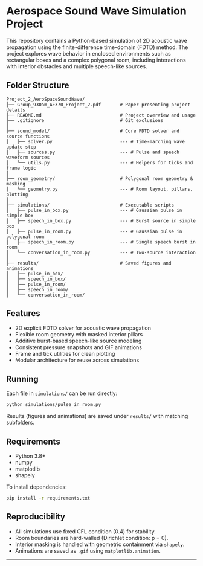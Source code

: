# Aerospace Sound Wave Simulation Project

This repository contains a Python-based simulation of 2D acoustic wave propagation using the finite-difference time-domain (FDTD) method. The project explores wave behavior in enclosed environments such as rectangular boxes and a complex polygonal room, including interactions with interior obstacles and multiple speech-like sources.

## Folder Structure

```
Project_2_AeroSpaceSoundWave/
├── Group_930am_AE370_Project_2.pdf       # Paper presenting project details
├── README.md                             # Project overview and usage
├── .gitignore                            # Git exclusions
│
├── sound_model/                          # Core FDTD solver and source functions
│   ├── solver.py                         --- # Time-marching wave update step
│   ├── sources.py                        --- # Pulse and speech waveform sources
│   └── utils.py                          --- # Helpers for ticks and frame logic
│
├── room_geometry/                        # Polygonal room geometry & masking
│   └── geometry.py                       --- # Room layout, pillars, plotting
│
├── simulations/                          # Executable scripts
│   ├── pulse_in_box.py                   --- # Gaussian pulse in simple box
│   ├── speech_in_box.py                  --- # Burst source in simple box
│   ├── pulse_in_room.py                  --- # Gaussian pulse in polygonal room
│   ├── speech_in_room.py                 --- # Single speech burst in room
│   └── conversation_in_room.py           --- # Two-source interaction
│
├── results/                              # Saved figures and animations
│   ├── pulse_in_box/
│   ├── speech_in_box/
│   ├── pulse_in_room/
│   ├── speech_in_room/
│   └── conversation_in_room/
```

## Features

- 2D explicit FDTD solver for acoustic wave propagation
- Flexible room geometry with masked interior pillars
- Additive burst-based speech-like source modeling
- Consistent pressure snapshots and GIF animations
- Frame and tick utilities for clean plotting
- Modular architecture for reuse across simulations

## Running

Each file in `simulations/` can be run directly:

```bash
python simulations/pulse_in_room.py
```

Results (figures and animations) are saved under `results/` with matching subfolders.

## Requirements

- Python 3.8+
- numpy
- matplotlib
- shapely

To install dependencies:

```bash
pip install -r requirements.txt
```

## Reproducibility

- All simulations use fixed CFL condition (0.4) for stability.
- Room boundaries are hard-walled (Dirichlet condition: p = 0).
- Interior masking is handled with geometric containment via `shapely`.
- Animations are saved as `.gif` using `matplotlib.animation`.

---
